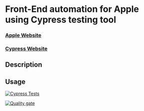 # Front-End automation for Apple using Cypress testing tool

### [Apple Website](https://www.apple.com/)

### [Cypress Website](https://www.cypress.io/)



## Description

## Usage




[![Cypress Tests](https://github.com/mohamedmoheyeldin/tesla_cypress/actions/workflows/cypress.yml/badge.svg)](https://github.com/mohamedmoheyeldin/tesla_cypress/actions/workflows/cypress.yml)




[![Quality gate](https://sonarcloud.io/api/project_badges/quality_gate?project=mohamedmoheyeldin_Apple_Cypress)](https://sonarcloud.io/summary/new_code?id=mohamedmoheyeldin_Apple_Cypress)





